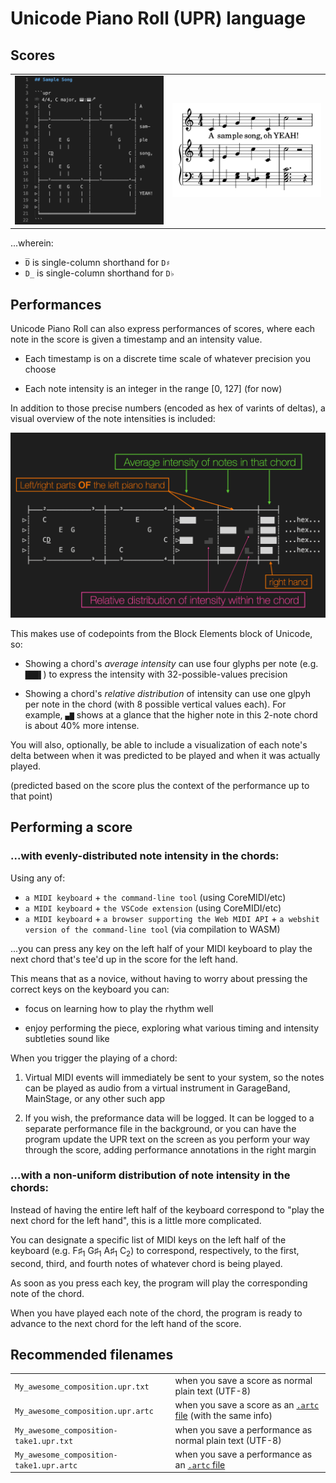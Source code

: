# Unicode Piano Roll (UPR) language

## Scores

|                                                                                   |                                                                   |
| --------------------------------------------------------------------------------- | ----------------------------------------------------------------- |
| ![Unicode Piano Roll code example from the documentation](./docs/images/code.png) | ![musical score rendered from that code](./docs/images/score.png) |

...wherein:

- `D̅` is single-column shorthand for `D♯`
- `D̲` is single-column shorthand for `D♭`

## Performances

Unicode Piano Roll can also express performances of scores, where each note in the score is given a timestamp and an intensity value.

- Each timestamp is on a discrete time scale of whatever precision you choose

- Each note intensity is an integer in the range [0, 127] (for now)

In addition to those precise numbers (encoded as hex of varints of deltas), a visual overview of the note intensities is included:

![Unicode Piano roll example that includes performance intensities](./docs/images/performance.png)

This makes use of codepoints from the Block Elements block of Unicode, so:

- Showing a chord's _average intensity_ can use four glyphs per note (e.g. `███▌`) to express the intensity with 32-possible-values precision

- Showing a chord's _relative distribution_ of intensity can use one glpyh per note in the chord (with 8 possible vertical values each). For example, `▄▇` shows at a glance that the higher note in this 2-note chord is about 40% more intense.

You will also, optionally, be able to include a visualization of each note's delta between when it was predicted to be played and when it was actually played.

(predicted based on the score plus the context of the performance up to that point)

## Performing a score

### ...with evenly-distributed note intensity in the chords:

Using any of:

- `a MIDI keyboard` + `the command-line tool` (using CoreMIDI/etc)
- `a MIDI keyboard` + `the VSCode extension` (using CoreMIDI/etc)
- `a MIDI keyboard` + `a browser supporting the Web MIDI API` + `a webshit version of the command-line tool` (via compilation to WASM)

...you can press any key on the left half of your MIDI keyboard to play the next chord that's tee'd up in the score for the left hand.

This means that as a novice, without having to worry about pressing the correct keys on the keyboard you can:

- focus on learning how to play the rhythm well

- enjoy performing the piece, exploring what various timing and intensity subtleties sound like

When you trigger the playing of a chord:

1. Virtual MIDI events will immediately be sent to your system, so the notes can be played as audio from a virtual instrument in GarageBand, MainStage, or any other such app

2. If you wish, the preformance data will be logged. It can be logged to a separate performance file in the background, or you can have the program update the UPR text on the screen as you perform your way through the score, adding performance annotations in the right margin

### ...with a non-uniform distribution of note intensity in the chords:

Instead of having the entire left half of the keyboard correspond to "play the next chord for the left hand", this is a little more complicated.

You can designate a specific list of MIDI keys on the left half of the keyboard (e.g. F♯<sub>1</sub> G♯<sub>1</sub> A♯<sub>1</sub> C<sub>2</sub>) to correspond, respectively, to the first, second, third, and fourth notes of whatever chord is being played.

As soon as you press each key, the program will play the corresponding note of the chord.

When you have played each note of the chord, the program is ready to advance to the next chord for the left hand of the score.

## Recommended filenames

|                                         |                                                                                          |
| --------------------------------------- | ---------------------------------------------------------------------------------------- |
| `My_awesome_composition.upr.txt`        | when you save a score as normal plain text (UTF-8)                                       |
| `My_awesome_composition.upr.artc`       | when you save a score as an [`.artc` file](https://artcformat.org/) (with the same info) |
| `My_awesome_composition-take1.upr.txt`  | when you save a performance as normal plain text (UTF-8)                                 |
| `My_awesome_composition-take1.upr.artc` | when you save a performance as an [`.artc` file](https://artcformat.org/)                |
